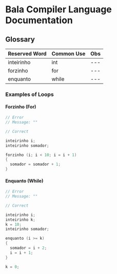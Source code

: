 # Bala Compiler Language Documentation 

## Glossary

| Reserved Word | Common Use | Obs |
|--- |--- |--- |
| inteirinho | int | --- |
| forzinho | for | --- |
| enquanto | while | --- |

### Examples of Loops

#### Forzinho (For)

```cpp
// Error
// Message: ""

```

```cpp
// Correct

inteirinho i;
inteirinho somador;

forzinho (i; i < 10; i = i + 1)
{
  somador = somador + 1;
}
```

#### Enquanto (While)


```cpp
// Error
// Message: ""

```

```cpp
// Correct

inteirinho i;
inteirinho k;
k = 10;
inteirinho somador;

enquanto (i >= k)
{
  somador = i + 2;
  i = i + 1;
}

k = 0;
```